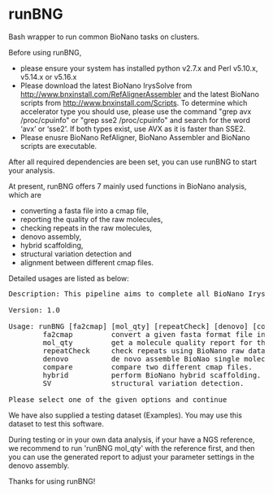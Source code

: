 # runBNG
Bash wrapper to run common BioNano tasks on clusters.

Before using runBNG, 
* please ensure your system has installed python v2.7.x and Perl v5.10.x, v5.14.x or v5.16.x
* Please download the latest BioNano IrysSolve from http://www.bnxinstall.com/RefAlignerAssembler and the latest BioNano scripts from http://www.bnxinstall.com/Scripts. To determine which accelerator type you should use, please use the command "grep avx /proc/cpuinfo" or "grep sse2 /proc/cpuinfo" and search for the word ‘avx’ or ‘sse2’. If both types exist, use AVX as it is faster than SSE2.
* Please enusre BioNano RefAligner, BioNano Assembler and BioNano scripts are executable.

After all required dependencies are been set, you can use runBNG to start your analysis. 

At present, runBNG offers 7 mainly used functions in BioNano analysis, which are 
* converting a fasta file into a cmap file, 
* reporting the quality of the raw molecules, 
* checking repeats in the raw molecules, 
* denovo assembly, 
* hybrid scaffolding, 
* structural variation detection and 
* alignment between different cmap files.

Detailed usages are listed as below: 
<pre>
Description: This pipeline aims to complete all BioNano IrysView key functions using command line.

Version: 1.0

Usage: runBNG [fa2cmap] [mol_qty] [repeatCheck] [denovo] [compare] [hybrid] [SV]
        fa2cmap         convert a given fasta format file into a cmap file.
        mol_qty         get a molecule quality report for the BioNano data.
        repeatCheck     check repeats using BioNano raw data.
        denovo          de novo assemble BioNao single molecules.
        compare         compare two different cmap files.
        hybrid          perform BioNano hybrid scaffolding.
        SV              structural variation detection.

Please select one of the given options and continue
</pre>

We have also supplied a testing dataset (Examples). You may use this dataset to test this software.

During testing or in your own data analysis, if your have a NGS reference, we recommend to run 'runBNG mol_qty' with the reference first, and then you can use the generated report to adjust your parameter settings in the denovo assembly.  

Thanks for using runBNG!

